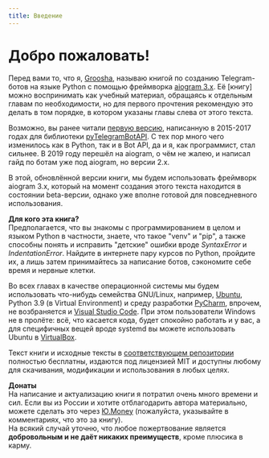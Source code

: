 ```yaml
---
title: Введение
---
```


# **Добро пожаловать!**  

Перед вами то, что я, [Groosha](https://mastergroosha.github.io/), называю книгой по созданию Telegram-ботов на языке Python с помощью 
фреймворка [aiogram 3.x](https://github.com/aiogram/aiogram). Её \[книгу\] можно воспринимать как учебный материал, 
обращаясь к отдельным главам по необходимости, но для первого прочтения рекомендую это делать в том порядке, в котором 
указаны главы слева от этого текста.

Возможно, вы ранее читали [первую версию](https://mastergroosha.github.io/telegram-tutorial/), 
написанную в 2015-2017 годах для библиотеки [pyTelegramBotAPI](https://github.com/eternnoir/pyTelegramBotAPI). С тех пор 
много чего изменилось как в Python, так и в Bot API, да и я, как программист, стал сильнее. В 2019 году перешёл на 
aiogram, о чём не жалею, и написал гайд по ботам уже под aiogram, но версии 2.x.

В этой, обновлённой версии книги, мы будем использовать фреймворк aiogram 3.х, который на момент создания этого текста 
находится в состоянии beta-версии, однако уже вполне готовой для повседневного использования.

**Для кого эта книга?**  
Предполагается, что вы знакомы с программированием в целом и языком Python в частности, знаете, что такое "venv" и "pip", 
а также способны понять и исправить "детские" ошибки вроде _SyntaxError_ и _IndentationError_. Найдите в интернете пару
курсов по Python, пройдите их, а лишь затем принимайтесь за написание ботов, сэкономите себе время и нервные клетки.

Во всех главах в качестве операционной системы мы будем использовать что-нибудь семейства GNU/Linux, 
например, [Ubuntu](https://ubuntu.com/), Python 3.9 (в Virtual Environment) и среду разработки 
[PyCharm](https://www.jetbrains.com/ru-ru/pycharm/download/), впрочем, не возбраняется и [Visual Studio Code](https://code.visualstudio.com/).
При этом пользователи Windows не в пролёте: всё, что касается кода, будет спокойно работать и у вас, а для специфичных вещей
вроде systemd вы можете использовать Ubuntu в [VirtualBox](https://www.virtualbox.org).

Текст книги и исходные тексты в [соответствующем репозитории](https://github.com/MasterGroosha/telegram-tutorial-2) 
полностью бесплатны, издаются под лицензией MIT и доступны любому для скачивания, модификации и использования в любых целях. 

**Донаты**  
На написание и актуализацию книги я потратил очень много времени и сил. Если вы из России и хотите 
отблагодарить автора материально, можете сделать это через [Ю.Money](https://yoomoney.ru/to/41001515922197) 
(пожалуйста, указывайте в комментариях, что это за книгу).  
На всякий случай уточню, что любое пожертвование является **добровольным и не даёт никаких преимуществ**, кроме плюсика в карму.
